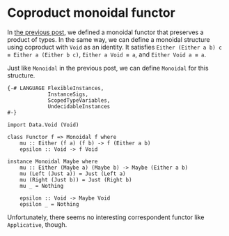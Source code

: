 # Coproduct monoidal functor

In [the previous post](./monoidal.html), we defined a monoidal functor that preserves a product of types. In the same way, we can define a monoidal structure using coproduct with `Void` as an identity. It satisfies `Either (Either a b) c ≡ Either a (Either b c)`, `Either a Void ≡ a`, and `Either Void a ≡ a`.

Just like `Monoidal` in the previous post, we can define `Monoidal` for this structure.

```
{-# LANGUAGE FlexibleInstances,
             InstanceSigs,
             ScopedTypeVariables,
             UndecidableInstances
#-}

import Data.Void (Void)

class Functor f => Monoidal f where
    mu :: Either (f a) (f b) -> f (Either a b)
    epsilon :: Void -> f Void

instance Monoidal Maybe where
    mu :: Either (Maybe a) (Maybe b) -> Maybe (Either a b)
    mu (Left (Just a)) = Just (Left a)
    mu (Right (Just b)) = Just (Right b)
    mu _ = Nothing

    epsilon :: Void -> Maybe Void
    epsilon _ = Nothing
```

Unfortunately, there seems no interesting correspondent functor like `Applicative`, though.
